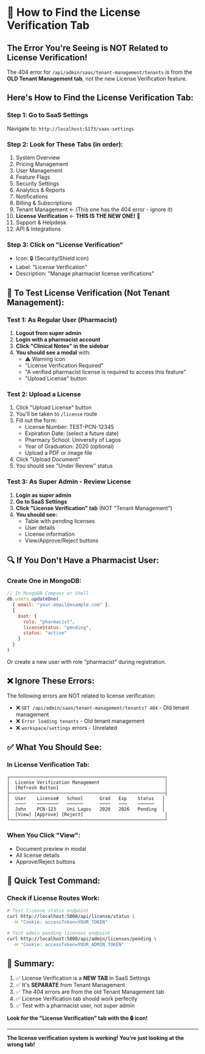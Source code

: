 # 🎯 How to Find the License Verification Tab

## The Error You're Seeing is NOT Related to License Verification!

The 404 error for `/api/admin/saas/tenant-management/tenants` is from the **OLD Tenant Management tab**, not the new License Verification feature.

## Here's How to Find the License Verification Tab:

### Step 1: Go to SaaS Settings
Navigate to: `http://localhost:5173/saas-settings`

### Step 2: Look for These Tabs (in order):
1. System Overview
2. Pricing Management
3. User Management
4. Feature Flags
5. Security Settings
6. Analytics & Reports
7. Notifications
8. Billing & Subscriptions
9. Tenant Management ← (This one has the 404 error - ignore it)
10. **License Verification** ← **THIS IS THE NEW ONE!** 🎯
11. Support & Helpdesk
12. API & Integrations

### Step 3: Click on "License Verification"
- Icon: 🔒 (Security/Shield icon)
- Label: "License Verification"
- Description: "Manage pharmacist license verifications"

## 🧪 To Test License Verification (Not Tenant Management):

### Test 1: As Regular User (Pharmacist)
1. **Logout from super admin**
2. **Login with a pharmacist account**
3. **Click "Clinical Notes" in the sidebar**
4. **You should see a modal** with:
   - ⚠️ Warning icon
   - "License Verification Required"
   - "A verified pharmacist license is required to access this feature"
   - "Upload License" button

### Test 2: Upload a License
1. Click "Upload License" button
2. You'll be taken to `/license` route
3. Fill out the form:
   - License Number: TEST-PCN-12345
   - Expiration Date: (select a future date)
   - Pharmacy School: University of Lagos
   - Year of Graduation: 2020 (optional)
   - Upload a PDF or image file
4. Click "Upload Document"
5. You should see "Under Review" status

### Test 3: As Super Admin - Review License
1. **Login as super admin**
2. **Go to SaaS Settings**
3. **Click "License Verification" tab** (NOT "Tenant Management")
4. **You should see:**
   - Table with pending licenses
   - User details
   - License information
   - View/Approve/Reject buttons

## 🔍 If You Don't Have a Pharmacist User:

### Create One in MongoDB:
```javascript
// In MongoDB Compass or Shell
db.users.updateOne(
  { email: "your-email@example.com" },
  { 
    $set: { 
      role: "pharmacist",
      licenseStatus: "pending",
      status: "active"
    }
  }
)
```

Or create a new user with role "pharmacist" during registration.

## ❌ Ignore These Errors:

The following errors are NOT related to license verification:
- ❌ `GET /api/admin/saas/tenant-management/tenants? 404` - Old tenant management
- ❌ `Error loading tenants` - Old tenant management
- ❌ `workspace/settings` errors - Unrelated

## ✅ What You Should See:

### In License Verification Tab:
```
┌─────────────────────────────────────────────────────────┐
│  License Verification Management                        │
│  [Refresh Button]                                       │
├─────────────────────────────────────────────────────────┤
│  User    License#   School      Grad   Exp    Status   │
│  ────    ────────   ──────      ────   ───    ──────   │
│  John    PCN-123    Uni Lagos   2020   2026   Pending  │
│  [View] [Approve] [Reject]                              │
└─────────────────────────────────────────────────────────┘
```

### When You Click "View":
- Document preview in modal
- All license details
- Approve/Reject buttons

## 🎯 Quick Test Command:

### Check if License Routes Work:
```bash
# Test license status endpoint
curl http://localhost:5000/api/license/status \
  -H "Cookie: accessToken=YOUR_TOKEN"

# Test admin pending licenses endpoint
curl http://localhost:5000/api/admin/licenses/pending \
  -H "Cookie: accessToken=YOUR_ADMIN_TOKEN"
```

## 📝 Summary:

1. ✅ License Verification is a **NEW TAB** in SaaS Settings
2. ✅ It's **SEPARATE** from Tenant Management
3. ✅ The 404 errors are from the old Tenant Management tab
4. ✅ License Verification tab should work perfectly
5. ✅ Test with a pharmacist user, not super admin

**Look for the "License Verification" tab with the 🔒 icon!**

---

**The license verification system is working! You're just looking at the wrong tab!**
